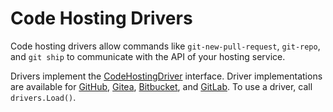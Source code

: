 # Code Hosting Drivers

Code hosting drivers allow commands like `git-new-pull-request`, `git-repo`, and
`git ship` to communicate with the API of your hosting service.

Drivers implement the [CodeHostingDriver](/src/drivers/core.go) interface.
Driver implementations are available for [GitHub](/src/drivers/github.go),
[Gitea](/src/drivers/gitea.go), [Bitbucket](/src/drivers/bitbucket.go), and
[GitLab](/src/drivers/bitbucket.go). To use a driver, call `drivers.Load()`.
